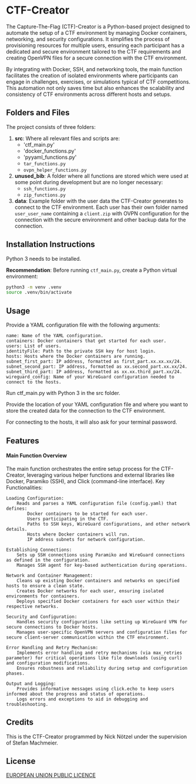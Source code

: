 # CTF-Creator

The Capture-The-Flag (CTF)-Creator is a Python-based project designed to automate the setup of a CTF environment by managing Docker containers, networking, and security configurations. It simplifies the process of provisioning resources for multiple users, ensuring each participant has a dedicated and secure environment tailored to the CTF requirements and creating OpenVPN files for a secure connection with the CTF environment.

By integrating with Docker, SSH, and networking tools, the main function facilitates the creation of isolated environments where participants can engage in challenges, exercises, or simulations typical of CTF competitions. This automation not only saves time but also enhances the scalability and consistency of CTF environments across different hosts and setups.

## Folders and Files

The project consists of three folders:
1. **src**: Where all relevant files and scripts are:
    - 'ctf_main.py'
    - 'docker_functions.py'
    - 'pyyaml_functions.py'
    - `tar_functions.py`
    - `ovpn_helper_functions.py`
2. **unused_bib**: A folder where all functions are stored which were used at some point during development but are no longer necessary:
    - `ssh_functions.py`
    - `zip_functions.py`
3. **data**: Example folder with the user data the CTF-Creator generates to connect to the CTF environment. Each user has their own folder named `user_user_name` containing a `client.zip` with OVPN configuration for the connection with the secure environment and other backup data for the connection.

## Installation Instructions

Python 3 needs to be installed.

**Recommendation**: Before running `ctf_main.py`, create a Python virtual environment:
```bash
python3 -m venv .venv
source .venv/bin/activate
```
## Usage 
Provide a YAML configuration file with the following arguments:

    name: Name of the YAML configuration.
    containers: Docker containers that get started for each user.
    users: List of users.
    identityFile: Path to the private SSH key for host login.
    hosts: Hosts where the Docker containers are running.
    subnet_first_part: IP address, formatted as first_part.xx.xx.xx/24.
    subnet_second_part: IP address, formatted as xx.second_part.xx.xx/24.
    subnet_third_part: IP address, formatted as xx.xx.third_part.xx/24.
    wireguard_config: Name of your WireGuard configuration needed to connect to the hosts.

Run ctf_main.py with Python 3 in the src folder.

Provide the location of your YAML configuration file and where you want to store the created data for the connection to the CTF environment.

For connecting to the hosts, it will also ask for your terminal password.
## Features

#### Main Function Overview

The main function orchestrates the entire setup process for the CTF-Creator, leveraging various helper functions and external libraries like Docker, Paramiko (SSH), and Click (command-line interface).
Key Functionalities:

    Loading Configuration:
        Reads and parses a YAML configuration file (config.yaml) that defines:
            Docker containers to be started for each user.
            Users participating in the CTF.
            Paths to SSH keys, WireGuard configurations, and other network details.
            Hosts where Docker containers will run.
            IP address subnets for network configuration.

    Establishing Connections:
        Sets up SSH connections using Paramiko and WireGuard connections as defined in the configuration.
        Manages SSH agent for key-based authentication during operations.

    Network and Container Management:
        Cleans up existing Docker containers and networks on specified hosts to ensure a clean state.
        Creates Docker networks for each user, ensuring isolated environments for containers.
        Deploys specified Docker containers for each user within their respective networks.

    Security and Configuration:
        Handles security configurations like setting up WireGuard VPN for secure connections to Docker hosts.
        Manages user-specific OpenVPN servers and configuration files for secure client-server communication within the CTF environment.

    Error Handling and Retry Mechanism:
        Implements error handling and retry mechanisms (via max_retries parameter) for critical operations like file downloads (using curl) and configuration modifications.
        Ensures robustness and reliability during setup and configuration phases.

    Output and Logging:
        Provides informative messages using click.echo to keep users informed about the progress and status of operations.
        Logs errors and exceptions to aid in debugging and troubleshooting.

## Credits

This is the CTF-Creator programmed by Nick Nötzel under the supervision of Stefan Machmeier.
## License
[EUROPEAN UNION PUBLIC LICENCE](https://joinup.ec.europa.eu/sites/default/files/custom-page/attachment/2020-03/EUPL-1.2%20EN.txt)

